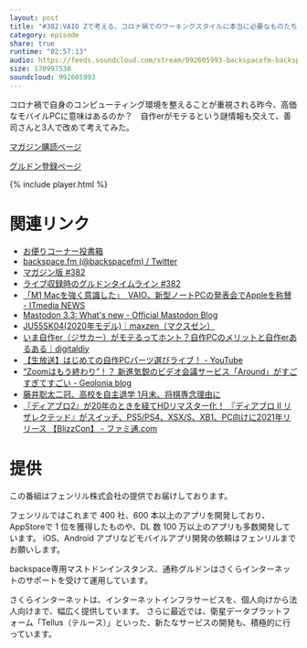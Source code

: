 ```yaml
---
layout: post
title: "#382:VAIO Zで考える、コロナ禍でのワーキングスタイルに本当に必要なものたち"
category: episode
share: true
runtime: "02:57:13"
audio: https://feeds.soundcloud.com/stream/992605993-backspacefm-backspacefm-382.mp3
size: 170997530
soundcloud: 992605993
---
```


コロナ禍で自身のコンピューティング環境を整えることが重視される昨今、高価なモバイルPCに意味はあるのか？　自作erがモテるという謎情報も交えて、善司さんと3人で改めて考えてみた。

[マガジン購読ページ](https://note.com/drikin/m/m55ec296b7655)

[グルドン登録ページ](https://mstdn.guru/invite/3WVHpSMr)

{% include player.html %}

# 関連リンク
* [お便りコーナー投書箱](https://forms.gle/NDBngfLwc3jKbLEJ6)
* [backspace.fm (@backspacefm) / Twitter](https://twitter.com/backspacefm)
* [マガジン版 #382](https://note.com/backspacefm/n/n0d0ef0cbbb22)
* [ライブ収録時のグルドンタイムライン #382](https://rbtnn.github.io/mstdn-picker/?instance=mstdn.guru&since_id=105761560713679717&max_id=105762287659042454)
* [「M1 Macを強く意識した」　VAIO、新型ノートPCの発表会でAppleを称賛 - ITmedia NEWS](https://www.itmedia.co.jp/news/articles/2102/18/news117.html)
* [Mastodon 3.3: What's new - Official Mastodon Blog](https://blog.joinmastodon.org/2021/01/mastodon-3.3/)
* [JU55SK04(2020年モデル)｜maxzen（マクスゼン）](http://maxzen.jp/product/ju55sk042020%e5%b9%b4%e3%83%a2%e3%83%87%e3%83%ab/)
* [いま自作er（ジサカー）がモテるってホント？自作PCのメリットと自作erあるある｜digitaldiy](https://digitaldiy.jp/article/firstdiy/11350/)
* [【生放送】はじめての自作PCパーツ選びライブ！ - YouTube](https://www.youtube.com/watch?v=IBmjMUhog_c&feature=youtu.be)
* [“Zoomはもう終わり”！？ 新進気鋭のビデオ会議サービス「Around」がすごすぎてすごい - Geolonia blog](https://blog.geolonia.com/2021/02/17/around.html)
* [藤井聡太二冠、高校を自主退学 1月末、将棋専念理由に](https://www.msn.com/ja-jp/news/entertainment/%E8%97%A4%E4%BA%95%E8%81%A1%E5%A4%AA%E4%BA%8C%E5%86%A0%E3%80%81%E9%AB%98%E6%A0%A1%E3%82%92%E8%87%AA%E4%B8%BB%E9%80%80%E5%AD%A6-1%E6%9C%88%E6%9C%AB%E3%80%81%E5%B0%86%E6%A3%8B%E5%B0%82%E5%BF%B5%E7%90%86%E7%94%B1%E3%81%AB/ar-BB1dIOno?fbclid=IwAR1VDkDqcSOkZEpI5TbM7wmTlxZZzqDunciEkFE6HzGjg4kTrPWssm1ryqc)
* [『ディアブロ2』が20年のときを経てHDリマスター化！ 『ディアブロ II リザレクテッド』がスイッチ、PS5/PS4、XSX/S、XB1、PC向けに2021年リリース 【BlizzCon】 - ファミ通.com](https://www.famitsu.com/news/202102/20214807.html)


# 提供

この番組はフェンリル株式会社の提供でお届けしております。

フェンリルではこれまで 400 社、600 本以上のアプリを開発しており、AppStoreで 1 位を獲得したものや、DL 数 100 万以上のアプリも多数開発しています。
iOS、Android アプリなどモバイルアプリ開発の依頼はフェンリルまでお願いします。

backspace専用マストドンインスタンス、通称グルドンはさくらインターネットのサポートを受けて運用しています。

さくらインターネットは、インターネットインフラサービスを、個人向けから法人向けまで、幅広く提供しています。
さらに最近では、衛星データプラットフォーム「Tellus（テルース）」といった、新たなサービスの開発も、積極的に行っています。
 
